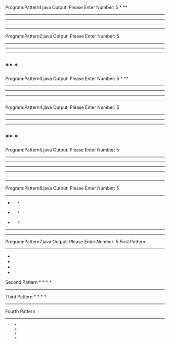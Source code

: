 Program:Pattern1.java
Output:
Please Enter Number:
5
*
**
***
****
*****
----------------------------
Program:Pattern2.java
Output:
Please Enter Number:
5
*****
****
***
**
*
----------------------------
Program:Pattern3.java
Output:
Please Enter Number:
5
    *
   **
  ***
 ****
*****
--------------------------
Program:Pattern4.java
Output:
Please Enter Number:
5
*****
 ****
  ***
   **
    *
--------------------------
Program:Pattern5.java
Output:
Please Enter Number:
5
* * * * * 
* * * * * 
* * * * * 
* * * * * 
* * * * * 
--------------------------
Program:Pattern6.java
Output:
Please Enter Number:
5
* * * * * 
*       * 
*       * 
*       * 
* * * * * 
--------------------------
Program:Pattern7.java
Output:
Please Enter Number:
5
First Pattern
* * * * * 
* 
* 
* 
* 
Second Pattern
        * 
        * 
        * 
        * 
* * * * * 
Third Pattern
* 
* 
* 
* 
* * * * * 
Fourth Pattern
* * * * * 
        * 
        * 
        * 
        * 



